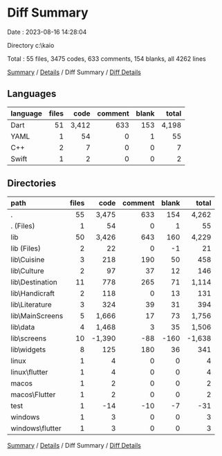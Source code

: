 # Diff Summary

Date : 2023-08-16 14:28:04

Directory c:\\kaio

Total : 55 files,  3475 codes, 633 comments, 154 blanks, all 4262 lines

[Summary](results.md) / [Details](details.md) / Diff Summary / [Diff Details](diff-details.md)

## Languages
| language | files | code | comment | blank | total |
| :--- | ---: | ---: | ---: | ---: | ---: |
| Dart | 51 | 3,412 | 633 | 153 | 4,198 |
| YAML | 1 | 54 | 0 | 1 | 55 |
| C++ | 2 | 7 | 0 | 0 | 7 |
| Swift | 1 | 2 | 0 | 0 | 2 |

## Directories
| path | files | code | comment | blank | total |
| :--- | ---: | ---: | ---: | ---: | ---: |
| . | 55 | 3,475 | 633 | 154 | 4,262 |
| . (Files) | 1 | 54 | 0 | 1 | 55 |
| lib | 50 | 3,426 | 643 | 160 | 4,229 |
| lib (Files) | 2 | 22 | 0 | -1 | 21 |
| lib\\Cuisine | 3 | 218 | 190 | 50 | 458 |
| lib\\Culture | 2 | 97 | 37 | 12 | 146 |
| lib\\Destination | 11 | 778 | 265 | 71 | 1,114 |
| lib\\Handicraft | 2 | 118 | 0 | 13 | 131 |
| lib\\Literature | 3 | 324 | 39 | 31 | 394 |
| lib\\MainScreens | 5 | 1,666 | 17 | 73 | 1,756 |
| lib\\data | 4 | 1,468 | 3 | 35 | 1,506 |
| lib\\screens | 10 | -1,390 | -88 | -160 | -1,638 |
| lib\\widgets | 8 | 125 | 180 | 36 | 341 |
| linux | 1 | 4 | 0 | 0 | 4 |
| linux\\flutter | 1 | 4 | 0 | 0 | 4 |
| macos | 1 | 2 | 0 | 0 | 2 |
| macos\\Flutter | 1 | 2 | 0 | 0 | 2 |
| test | 1 | -14 | -10 | -7 | -31 |
| windows | 1 | 3 | 0 | 0 | 3 |
| windows\\flutter | 1 | 3 | 0 | 0 | 3 |

[Summary](results.md) / [Details](details.md) / Diff Summary / [Diff Details](diff-details.md)